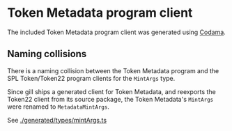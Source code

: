 # Token Metadata program client

The included Token Metadata program client was generated using [Codama](https://github.com/codama-idl/codama).

## Naming collisions

There is a naming collision between the Token Metadata program and the SPL Token/Token22 program clients for the
`MintArgs` type.

Since gill ships a generated client for Token Metadata, and reexports the Token22 client from its source package, the
Token Metadata's `MintArgs` were renamed to `MetadataMintArgs`.

See [./generated/types/mintArgs.ts](./generated/types/mintArgs.ts)
